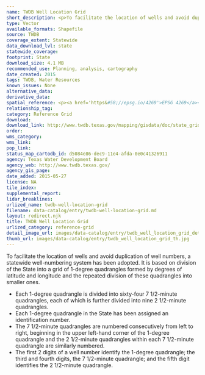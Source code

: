 ```yaml
---
name: TWDB Well Location Grid
short_description: <p>To facilitate the location of wells and avoid duplication of well numbers, a statewide well-numbering system has been adopted.</p>
type: Vector
available_formats: Shapefile
source: TWDB
coverage_extent: Statewide
data_download_lvl: state
statewide_coverage: 
footprint: State
download_size: 4.1 MB
recommended_use: Planning, analysis, cartography
date_created: 2015
tags: TWDB, Water Resources
known_issues: None
alternative_data: 
derivative_data: 
spatial_reference: <p><a href='https&#58;//epsg.io/4269'>EPSG 4269</a></p>
relationship_tag: 
category: Reference Grid
download: 
download_link: http://www.twdb.texas.gov/mapping/gisdata/doc/state_grids.zip
order: 
wms_category: 
wms_link: 
pop_link: 
status_map_cartodb_id: d5084e86-dec9-11e4-afda-0e0c41326911
agency: Texas Water Development Board
agency_web: http://www.twdb.texas.gov/
agency_gis_page: 
date_added: 2015-05-27
license: NA
tile_index: 
supplemental_report: 
lidar_breaklines: 
urlized_name: twdb-well-location-grid
filename: data-catalog/entry/twdb-well-location-grid.md
layout: redirect.njk
title: TWDB Well Location Grid
urlized_category: reference-grid
detail_image_url: images/data-catalog/entry/twdb_well_location_grid_detail.jpg
thumb_url: images/data-catalog/entry/twdb_well_location_grid_th.jpg
---
```


To facilitate the location of wells and avoid duplication of well numbers, a statewide well-numbering system has been adopted. It is based on division of the State into a grid of 1-degree quadrangles formed by degrees of latitude and longitude and the repeated division of these quadrangles into smaller ones. 
- Each 1-degree quadrangle is divided into sixty-four 7 1/2-minute quadrangles, each of which is further divided into nine 2 1/2-minute quadrangles. 
- Each 1-degree quadrangle in the State has been assigned an identification number. 
- The 7 1/2-minute quadrangles are numbered consecutively from left to right, beginning in the upper left-hand corner of the 1-degree quadrangle and the 2 1/2-minute quadrangles within each 7 1/2-minute quadrangle are similarly numbered. 
- The first 2 digits of a well number identify the 1-degree quadrangle; the third and fourth digits, the 7 1/2-minute quadrangle; and the fifth digit identifies the 2 1/2-minute quadrangle.



